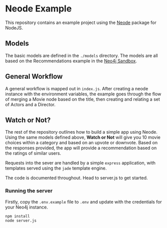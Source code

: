 
# Neode Example

This repository contains an example project using the [Neode](http://github.com/adam-cowley/neode) package for NodeJS.

## Models

The basic models are defined in the `./models` directory.  The models are all based on the Recommendations example in the [Neo4j Sandbox](https://neo4j.com/sandbox-v2).

## General Workflow

A general workflow is mapped out in `index.js`.  After creating a neode instance with the environment variables, the example goes through the flow of merging a Movie node based on the title, then creating and relating a set of Actors and a Director.

## Watch or Not?

The rest of the repository outlines how to build a simple app using Neode.  Using the same models defined above, **Watch or Not** will give you 10 movie choices within a category and based on an upvote or downvote.  Based on the responses provided, the app will provide a recommendation based on the ratings of similar users.

Requests into the sever are handled by a simple `express` application, with templates served using the `jade` template engine.

The code is documented throughout.  Head to server.js to get started.

### Running the server
Firstly, copy the `.env.example` file to `.env` and update with the credentials for your Neo4j instance.

```
npm install
node server.js
```
